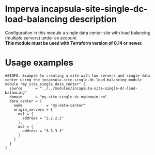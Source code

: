 # Imperva incapsula-site-single-dc-load-balancing description

Configuration in this module a single data center site with load balancing (multiple servers) under an account
</br><b>This module must be used with Terraform version of 0.14 or newer.</b>


# Usage examples

```hcl
##INFO: Example to creating a site with two servers and single data center using the incapsula-site-single-dc-load-balancing module
module "my_site_single_data_center" {
  source      = "../../modules/incapsula-site-single-dc-load-balancing"
  domain      = "my-site-single-dc.mydomain.co"
  data_center = {
    name           = "my-data-center"
    origin_servers = {
      os1 = {
        address = "2.2.2.2"
      },
      os2 = {
        address = "3.3.3.3"
      }
    }
  }
}
```